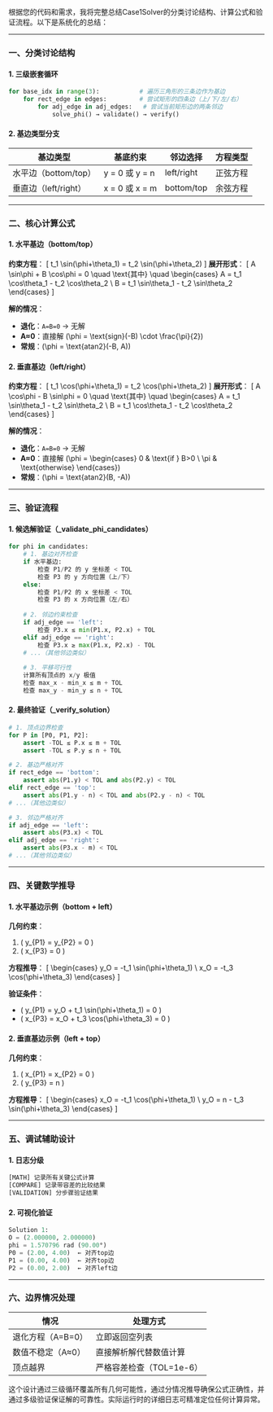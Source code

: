 根据您的代码和需求，我将完整总结Case1Solver的分类讨论结构、计算公式和验证流程。以下是系统化的总结：

---

### **一、分类讨论结构**
#### **1. 三级嵌套循环**
```python
for base_idx in range(3):           # 遍历三角形的三条边作为基边
    for rect_edge in edges:         # 尝试矩形的四条边（上/下/左/右）
        for adj_edge in adj_edges:   # 尝试当前矩形边的两条邻边
            solve_phi() → validate() → verify()
```

#### **2. 基边类型分支**
| 基边类型       | 基底约束          | 邻边选择          | 方程类型          |
|----------------|-------------------|-------------------|-------------------|
| 水平边（bottom/top） | y = 0 或 y = n    | left/right        | 正弦方程          |
| 垂直边（left/right） | x = 0 或 x = m    | bottom/top        | 余弦方程          |

---

### **二、核心计算公式**
#### **1. 水平基边（bottom/top）**
**约束方程**：
\[
t_1 \sin(\phi+\theta_1) = t_2 \sin(\phi+\theta_2)
\]
**展开形式**：
\[
A \sin\phi + B \cos\phi = 0 \quad \text{其中} \quad 
\begin{cases} 
A = t_1 \cos\theta_1 - t_2 \cos\theta_2 \\
B = t_1 \sin\theta_1 - t_2 \sin\theta_2 
\end{cases}
\]

**解的情况**：
- **退化**：`A=B=0` → 无解
- **A≈0**：直接解 \(\phi = \text{sign}(-B) \cdot \frac{\pi}{2}\)
- **常规**：\(\phi = \text{atan2}(-B, A)\)

#### **2. 垂直基边（left/right）**
**约束方程**：
\[
t_1 \cos(\phi+\theta_1) = t_2 \cos(\phi+\theta_2)
\]
**展开形式**：
\[
A \cos\phi - B \sin\phi = 0 \quad \text{其中} \quad 
\begin{cases} 
A = t_1 \sin\theta_1 - t_2 \sin\theta_2 \\
B = t_1 \cos\theta_1 - t_2 \cos\theta_2 
\end{cases}
\]

**解的情况**：
- **退化**：`A=B=0` → 无解
- **A≈0**：直接解 \(\phi = \begin{cases} 0 & \text{if } B>0 \\ \pi & \text{otherwise} \end{cases}\)
- **常规**：\(\phi = \text{atan2}(B, -A)\)

---

### **三、验证流程**
#### **1. 候选解验证（_validate_phi_candidates）**
```python
for phi in candidates:
    # 1. 基边对齐检查
    if 水平基边:
        检查 P1/P2 的 y 坐标差 < TOL
        检查 P3 的 y 方向位置（上/下）
    else:
        检查 P1/P2 的 x 坐标差 < TOL
        检查 P3 的 x 方向位置（左/右）
    
    # 2. 邻边约束检查
    if adj_edge == 'left':
        检查 P3.x ≤ min(P1.x, P2.x) + TOL
    elif adj_edge == 'right':
        检查 P3.x ≥ max(P1.x, P2.x) - TOL
    # ...（其他邻边类似）
    
    # 3. 平移可行性
    计算所有顶点的 x/y 极值
    检查 max_x - min_x ≤ m + TOL
    检查 max_y - min_y ≤ n + TOL
```

#### **2. 最终验证（_verify_solution）**
```python
# 1. 顶点边界检查
for P in [P0, P1, P2]:
    assert -TOL ≤ P.x ≤ m + TOL
    assert -TOL ≤ P.y ≤ n + TOL

# 2. 基边严格对齐
if rect_edge == 'bottom':
    assert abs(P1.y) < TOL and abs(P2.y) < TOL
elif rect_edge == 'top':
    assert abs(P1.y - n) < TOL and abs(P2.y - n) < TOL
# ...（其他边类似）

# 3. 邻边严格对齐
if adj_edge == 'left':
    assert abs(P3.x) < TOL
elif adj_edge == 'right':
    assert abs(P3.x - m) < TOL
# ...（其他邻边类似）
```

---

### **四、关键数学推导**
#### **1. 水平基边示例（bottom + left）**
**几何约束**：
1. \( y_{P1} = y_{P2} = 0 \)
2. \( x_{P3} = 0 \)

**方程推导**：
\[
\begin{cases}
y_O = -t_1 \sin(\phi+\theta_1) \\
x_O = -t_3 \cos(\phi+\theta_3)
\end{cases}
\]

**验证条件**：
- \( y_{P1} = y_O + t_1 \sin(\phi+\theta_1) = 0 \)
- \( x_{P3} = x_O + t_3 \cos(\phi+\theta_3) = 0 \)

#### **2. 垂直基边示例（left + top）**
**几何约束**：
1. \( x_{P1} = x_{P2} = 0 \)
2. \( y_{P3} = n \)

**方程推导**：
\[
\begin{cases}
x_O = -t_1 \cos(\phi+\theta_1) \\
y_O = n - t_3 \sin(\phi+\theta_3)
\end{cases}
\]

---

### **五、调试辅助设计**
#### **1. 日志分级**
```python
[MATH] 记录所有关键公式计算
[COMPARE] 记录带容差的比较结果
[VALIDATION] 分步骤验证结果
```

#### **2. 可视化验证**
```python
Solution 1:
O = (2.000000, 2.000000)
phi = 1.570796 rad (90.00°)
P0 = (2.00, 4.00)  ← 对齐top边
P1 = (0.00, 4.00)  ← 对齐top边
P2 = (0.00, 2.00)  ← 对齐left边
```

---

### **六、边界情况处理**
| 情况                | 处理方式                     |
|---------------------|-----------------------------|
| 退化方程（A=B=0）   | 立即返回空列表               |
| 数值不稳定（A≈0）   | 直接解析解代替数值计算       |
| 顶点越界            | 严格容差检查（TOL=1e-6）     |

这个设计通过三级循环覆盖所有几何可能性，通过分情况推导确保公式正确性，并通过多级验证保证解的可靠性。实际运行时的详细日志可精准定位任何计算异常。